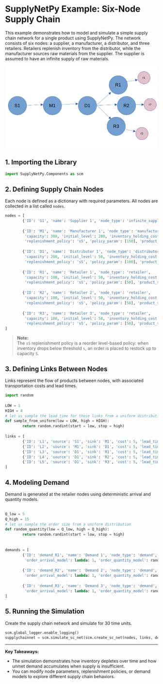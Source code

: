 # SupplyNetPy Example: Six-Node Supply Chain

This example demonstrates how to model and simulate a simple supply chain network for a single product using SupplyNetPy. The network consists of six nodes: a supplier, a manufacturer, a distributor, and three retailers. Retailers replenish inventory from the distributor, while the manufacturer sources raw materials from the supplier. The supplier is assumed to have an infinite supply of raw materials.

![alt text](img_six_node_sc.png)

## 1. Importing the Library

```python
import SupplyNetPy.Components as scm
```

## 2. Defining Supply Chain Nodes

Each node is defined as a dictionary with required parameters. All nodes are collected in a list called `nodes`.

```python
nodes = [
        {'ID': 'S1', 'name': 'Supplier 1', 'node_type': 'infinite_supplier'},

        {'ID': 'M1', 'name': 'Manufacturer 1', 'node_type': 'manufacturer',
         'capacity': 300, 'initial_level': 200, 'inventory_holding_cost': 0.5,
         'replenishment_policy': 'sS', 'policy_param': [150], 'product_sell_price': 310},

        {'ID': 'D1', 'name': 'Distributor 1', 'node_type': 'distributor',
         'capacity': 200, 'initial_level': 50, 'inventory_holding_cost': 1,
         'replenishment_policy': 'sS', 'policy_param': [100], 'product_sell_price': 320},

        {'ID': 'R1', 'name': 'Retailer 1', 'node_type': 'retailer',
         'capacity': 100, 'initial_level': 50, 'inventory_holding_cost': 3,
         'replenishment_policy': 'sS', 'policy_param': [50], 'product_sell_price': 330},

        {'ID': 'R2', 'name': 'Retailer 2', 'node_type': 'retailer',
         'capacity': 100, 'initial_level': 50, 'inventory_holding_cost': 3,
         'replenishment_policy': 'sS', 'policy_param': [50], 'product_sell_price': 335},

        {'ID': 'R3', 'name': 'Retailer 3', 'node_type': 'retailer',
         'capacity': 100, 'initial_level': 50, 'inventory_holding_cost': 3,
         'replenishment_policy': 'sS', 'policy_param': [50], 'product_sell_price': 325}
]
```

> **Note:**  
> The `sS` replenishment policy is a reorder level-based policy: when inventory drops below threshold `s`, an order is placed to restock up to capacity `S`.

## 3. Defining Links Between Nodes

Links represent the flow of products between nodes, with associated transportation costs and lead times.

```python
import random

LOW = 1
HIGH = 4
# let us sample the lead time for these links from a uniform distribution
def sample_from_uniform(low = LOW, high = HIGH): 
        return random.randint(start = low, stop = high)

links = [
        {'ID': 'L1', 'source': 'S1', 'sink': 'M1', 'cost': 5, 'lead_time': sample_from_uniform},
        {'ID': 'L2', 'source': 'M1', 'sink': 'D1', 'cost': 5, 'lead_time': sample_from_uniform},
        {'ID': 'L3', 'source': 'D1', 'sink': 'R1', 'cost': 5, 'lead_time': sample_from_uniform},
        {'ID': 'L4', 'source': 'D1', 'sink': 'R2', 'cost': 5, 'lead_time': sample_from_uniform},
        {'ID': 'L5', 'source': 'D1', 'sink': 'R3', 'cost': 5, 'lead_time': sample_from_uniform},
]
```

## 4. Modeling Demand

Demand is generated at the retailer nodes using deterministic arrival and quantity models.

```python

Q_low = 5
Q_high = 15
# let us sample the order size from a uniform distribution
def random_quantity(low = Q_low, high = Q_high):
        return random.randint(start = low, stop = high)


demands = [
        {'ID': 'demand_R1', 'name': 'Demand 1', 'node_type': 'demand',
         'order_arrival_model': lambda: 1, 'order_quantity_model': random_quantity, 'demand_node': 'R1'},

        {'ID': 'demand_R2', 'name': 'Demand 2', 'node_type': 'demand',
         'order_arrival_model': lambda: 1, 'order_quantity_model': random_quantity, 'demand_node': 'R2'},

        {'ID': 'demand_R3', 'name': 'Demand 3', 'node_type': 'demand',
         'order_arrival_model': lambda: 1, 'order_quantity_model': random_quantity, 'demand_node': 'R3'}
]
```

## 5. Running the Simulation

Create the supply chain network and simulate for 30 time units.

```python
scm.global_logger.enable_logging()
supplychainnet = scm.simulate_sc_net(scm.create_sc_net(nodes, links, demands), sim_time=30)
```

---

**Key Takeaways:**
- The simulation demonstrates how inventory depletes over time and how unmet demand accumulates when supply is insufficient.
- You can modify node parameters, replenishment policies, or demand models to explore different supply chain behaviors.

